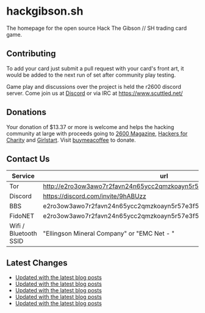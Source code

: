 # hackgibson.sh
The homepage for the open source Hack The Gibson // SH trading card game.


## Contributing

To add your card just submit a pull request with your card's front art, it would be added to the next run of set after community play testing.

Game play and discussions over the project is held the r2600 discord server. Come join us at [Discord](https://discord.com/invite/9hABUzz) or via IRC at https://www.scuttled.net/


## Donations

Your donation of $13.37 or more is welcome and helps the hacking community at large with proceeds going to [2600 Magazine](https://2600.com/), [Hackers for Charity](https://hackersforcharity.org) and [Girlstart](https://girlstart.org).  Visit [buymeacoffee](https://www.buymeacoffee.com/hackgibson.sh) to donate.


## Contact Us

Service | url
-|-
Tor | http://e2ro3ow3awo7r2favn24n65ycc2qmzkoayn5r57e3f56nvjwdcgg32ad.onion
Discord | https://discord.com/invite/9hABUzz
BBS | e2ro3ow3awo7r2favn24n65ycc2qmzkoayn5r57e3f56nvjwdcgg32ad.onion:23
FidoNET | e2ro3ow3awo7r2favn24n65ycc2qmzkoayn5r57e3f56nvjwdcgg32ad.onion:24554
Wifi / Bluetooth SSID | "Ellingson Mineral Company" or "EMC Net - <fidonet address>"

## Latest Changes
<!-- BLOG-POST-LIST:START -->
- [Updated with the latest blog posts](https://github.com/DFW2600/hackgibson.sh/commit/90fdb19cc9a25791dbbade14a091207d91e36cd6)
- [Updated with the latest blog posts](https://github.com/DFW2600/hackgibson.sh/commit/99377862bf951bdbeadbe3dd22e91cb84853e48e)
- [Updated with the latest blog posts](https://github.com/DFW2600/hackgibson.sh/commit/8b4f937202c2e7cddb62c9168dbfd2a2b00573e7)
- [Updated with the latest blog posts](https://github.com/DFW2600/hackgibson.sh/commit/9ce6413e202f8dbfd0a3543c750c64c17e6ea27f)
- [Updated with the latest blog posts](https://github.com/DFW2600/hackgibson.sh/commit/f153cf0e63643eef0500d5f99aaec4e09579be48)
<!-- BLOG-POST-LIST:END -->
